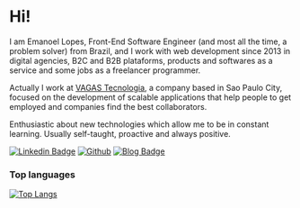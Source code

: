 # Hi!

I am Emanoel Lopes, Front-End Software Engineer (and most all the time, a problem solver) from Brazil, and I work with web development since 2013 in digital agencies, B2C and B2B plataforms, products and softwares as a service and some jobs as a freelancer programmer.

Actually I work at [VAGAS Tecnologia](https://vagas.com.br/), a company based in Sao Paulo City, focused on the development of scalable applications that help people to get employed and companies find the best collaborators.

Enthusiastic about new technologies which allow me to be in constant learning. Usually self-taught, proactive and always positive.

[![Linkedin Badge](https://img.shields.io/badge/-LinkedIn-blue?style=flat-square&logo=Linkedin&logoColor=white&link=https://www.linkedin.com/in/emanoel-lopes-64100839/)](https://www.linkedin.com/in/emanoel-lopes-64100839/)
[![Github](https://img.shields.io/github/followers/emanoellopes?style=social)](https://github.com/emanoellopes/)
[![Blog Badge](https://img.shields.io/badge/Blog-emanoellopes.me-black)](https://emanoellopes.me/)

### Top languages

[![Top Langs](https://github-readme-stats.vercel.app/api/top-langs/?username=emanoellopes&layout=compact&theme=synthwave&langs_count=10)](https://github.com/emanoellopes/github-readme-stats)
